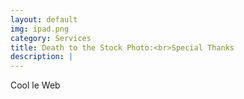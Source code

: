 ```yaml
---
layout: default
img: ipad.png
category: Services
title: Death to the Stock Photo:<br>Special Thanks
description: |
---
```



Cool le Web
